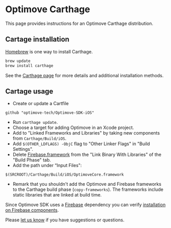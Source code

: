 # Optimove Carthage

This page provides instructions for an Optimove Carthage distribution.

## Cartage installation

[Homebrew](http://brew.sh/) is one way to install Carthage.

```bash
brew update
brew install carthage
```

See the
[Carthage page](https://github.com/Carthage/Carthage#installing-carthage) for
more details and additional installation methods.

## Cartage usage

* Create or update a Cartfile

```
github "optimove-tech/Optimove-SDK-iOS"
```

* Run `carthage update`.
* Choose a target for adding Optimove in an Xcode project.
* Add to "Linked Frameworks and Libraries" by taking new components from `Carthage/Build/iOS`.
* Add `$(OTHER_LDFLAGS) -ObjC` flag to "Other Linker Flags" in "Build Settings".
* Delete [Firebase.framework](https://github.com/firebase/firebase-ios-sdk/issues/911#issuecomment-372455235) from the "Link Binary With Libraries" of the "Build Phase" tab.
* Add the path under “Input Files":

```
$(SRCROOT)/Carthage/Build/iOS/OptimoveCore.framework
```

* Remark that you shouldn't add the Optimove and Firebase frameworks to the Carthage build phase (`copy-frameworks`). The frameworks include static libraries that are linked at build time.

Since Optimove SDK uses a [Firebase](https://github.com/firebase/firebase-ios-sdk) dependency you can verify [installation on Firebase components](https://github.com/firebase/firebase-ios-sdk/blob/master/Carthage.md).

Please [let us know](https://github.com/optimove-tech/iOS-SDK-Integration-Guide/issues) if you have suggestions or questions.
